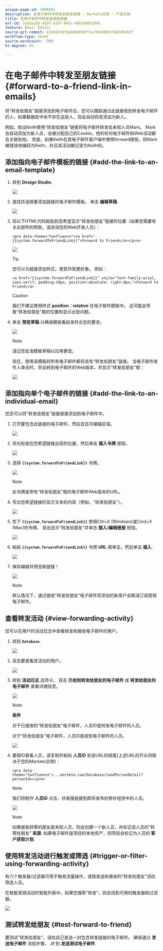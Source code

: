 ```yaml
---
unique-page-id: 1900581
description: 在电子邮件中转发到朋友链接 — Marketo文档 — 产品文档
title: 在电子邮件中转发至朋友链接
exl-id: 7addac65-4207-419f-845c-d6b2d08d299c
feature: Email Editor
source-git-commit: 431bd258f9a68bbb9df7acf043085578d3d91b1f
workflow-type: tm+mt
source-wordcount: '703'
ht-degree: 0%

---
```


# 在电子邮件中转发至朋友链接 {#forward-to-a-friend-link-in-emails}

将“转发给朋友”链接添加到电子邮件后，您可以跟踪通过此链接收到转发电子邮件的人，如果数据库中尚不存在这些人，则会自动将其添加为新人。

例如，假设Keith使用“转发给朋友”链接将电子邮件转发给未知人员Mark。 Mark会自动添加为新人员，会被分配自己的Cookie，他的任何电子邮件和Web活动都会关联到他。 但是，如果Keith在其电子邮件客户端中使用forward按钮，则Mark被错误地编码为Keith，并且其活动被记录为Keith的。

## 添加指向电子邮件模板的链接 {#add-the-link-to-an-email-template}

1. 转到 **Design Studio**.

   ![](assets/one-8.png)

1. 查找并选择要添加链接的电子邮件模板。 单击 **编辑草稿**.

   ![](assets/two-7.png)

1. 将以下HTML代码粘贴到您希望显示“转发给朋友”链接的位置（如果您需要有关此部件的帮助，请咨询您的Web开发人员）：

   `<pre data-theme="Confluence"><a href="{{system.forwardToFriendLink}}">Forward to Friend</a></pre>`

   ![](assets/three-7.png)

   >[!TIP]
   >
   >
   >您可以为链接添加样式，使其外观更好看。 例如：
   >
   >`<a href="{{system.forwardToFriendLink}}" style="font-family:arial, sans-serif; padding:10px; position:absolute; right:0px;">Forward to Friend</a>`

   >[!CAUTION]
   >
   >我们不建议使用样式 **position：relative** 在电子邮件模板中。 这可能会导致“转发给朋友”框的位置和显示出现问题。

1. 单击 **预览草稿** 以确保模板看起来符合您的要求。

   ![](assets/four-5.png)

   >[!NOTE]
   >
   >请记住批准模板草稿以应用更改。

   现在，使用该模板的所有电子邮件都将具有“转发给朋友”链接。 当电子邮件收件人单击时，将会转到电子邮件的Web版本，并显示“转发给朋友”框：

   ![](assets/f2afbox.png)

## 添加指向单个电子邮件的链接 {#add-the-link-to-an-individual-email}

您还可以将“转发给朋友”链接直接添加到电子邮件中。

1. 打开要包含此链接的电子邮件，然后双击可编辑区域。

   ![](assets/five-4.png)

1. 将光标放在您希望链接出现的位置，然后单击 **插入令牌** 按钮。

   ![](assets/six-2.png)

1. 选择 **`{{system.forwardToFriendLink}}`** 令牌。

   ![](assets/seven-1.png)

   >[!NOTE]
   >
   >此令牌是带有“转发给朋友”框的电子邮件Web版本的URL。

1. 写出您希望链接的显示文本的内容（例如，“转发给朋友”）。

   ![](assets/seven-1.png)

1. 剪下 **`{{system.forwardToFriendLink}}`** 使用Ctrl+X (Windows)或Cmd+X (Mac)的令牌。 突出显示“转发给朋友”并单击 **插入/编辑链接** 按钮。

   ![](assets/eight-1.png)

1. 粘贴 **`{{system.forwardToFriendLink}}`** 令牌 **URL** 框单击，然后单击 **插入**.

   ![](assets/nine.png)

1. 保存编辑并预览新链接！

   ![](assets/ten-1.png)

   >[!NOTE]
   >
   >默认情况下，通过接收“转发给朋友”电子邮件而添加的新用户会取消订阅营销电子邮件。

## 查看转发活动 {#view-forwarding-activity}

您可以在用户的活动日志中查看转发和接收电子邮件的用户。

1. 转到 **`Database`**.

   ![](assets/db.png)

1. 双击要查看其活动的用户。

   ![](assets/fourteen.png)

1. 转到 **活动日志** 选项卡。 双击 **已收到转发给朋友的电子邮件** 或 **转发给朋友的电子邮件** 查看详细信息。

   ![](assets/fifteen.png)

   >[!NOTE]
   >
   >**条件**
   >
   >对于已接收的“转发给朋友”电子邮件，人员ID是转发电子邮件的人员。
   >
   >对于“转发给朋友”电子邮件，人员ID是收到电子邮件的人员。

   ![](assets/sixteen.png)

1. 要按ID查看人员，请复制并粘贴 **人员ID** 到该URL的结尾(上述URL的开头将取决于您的Marketo实例)：

   `<pre data-theme="Confluence">...marketo.com/Database/loadPersonDetail?personId=</pre>`

   >[!NOTE]
   >
   >我们将制作 **人员ID** 点击，并直接链接到即将发布的修补程序中的人员。

   ![](assets/seventeen.png)

   >[!NOTE]
   >
   >如果接收转寄的朋友是未知人员，则会创建一个新人员，并标记该人员的“转寄给朋友” **来源**.
   >如果电子邮件是项目的本地资产，则项目会标记为人员的 **客户获取计划**.

## 使用转发活动进行触发或筛选 {#trigger-or-filter-using-forwarding-activity}

有六个触发器/过滤器可用于触发流量操作，或按发送和接收的“转发给朋友”活动筛选人员。

在智能营销活动的智能列表中，如果您搜索“转发”，则会找到可用的触发器和过滤器。

![](assets/nineteen.png)

## 测试转发给朋友 {#test-forward-to-friend}

要测试“转发给朋友”，请给自己发送一封包含转发链接的电子邮件。 确保通过 **发送电子邮件** 流程步骤， *非* 到 **发送测试电子邮件**.
